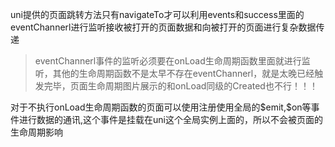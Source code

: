 uni提供的页面跳转方法只有navigateTo才可以利用events和success里面的eventChannerl进行监听接收被打开的页面数据和向被打开的页面进行复杂数据传递

> eventChannerl事件的监听必须要在onLoad生命周期函数里面就进行监听，其他的生命周期函数不是太早不存在eventChannerl，就是太晚已经触发完毕，页面生命周期图片展示的和onLoad同级的Created也不行！！！

对于不执行onLoad生命周期函数的页面可以使用注册使用全局的\$emit,\$on等事件进行数据的通讯,这个事件是挂载在uni这个全局实例上面的，所以不会被页面的生命周期影响
